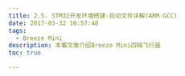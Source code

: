 ```yaml
---
title: 2.5. STM32开发环境搭建-启动文件详解(ARM-GCC)
date: 2017-03-32 16:57:48
tags:
  - Breeze Mini
description: 本篇文章介绍Breeze Mini四轴飞行器
toc: true

---
```

